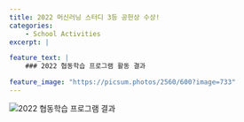 ```yaml
---
title: 2022 머신러닝 스터디 3등 공헌상 수상!
categories: 
    - School Activities
excerpt: |

feature_text: |
    ### 2022 협동학습 프로그램 활동 결과

feature_image: "https://picsum.photos/2560/600?image=733"
---
```


<!-- ex -->
![2022 협동학습 프로그램 결과](https://user-images.githubusercontent.com/104639605/222950630-916b84a3-8082-4a5f-bef5-2fb22c4230fb.png)